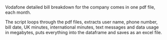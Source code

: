 Vodafone detailed bill breakdown for the company comes in one pdf file, each month.

The script loops through the pdf files, extracts user name, phone number, bill date, UK minutes, international minutes, text messages and data usage in megabytes, puts everything into the dataframe and saves as an excel file.
